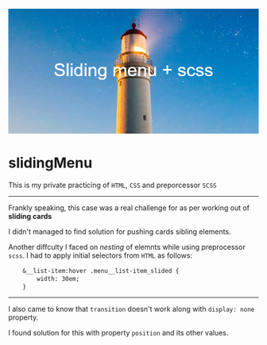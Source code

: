![](./banner/Sliding_menu_%2B_scss.png)

# slidingMenu

This is my private practicing of `HTML`, `CSS` and preporcessor `SCSS`

---

Frankly speaking, this case was a real challenge for as per working out of **sliding cards** 

I didn't managed to find solution for pushing cards sibling elements.

Another diffculty I faced on *nesting* of elemnts while using preprocessor `scss`.
I had to apply initial selectors from `HTML` as follows:
    
        &__list-item:hover .menu__list-item_slided {
            width: 30em;
        }
        
---

I also came to know that `transition` doesn't work along with `display: none` property.

I found solution for this with property `position` and its other values.

